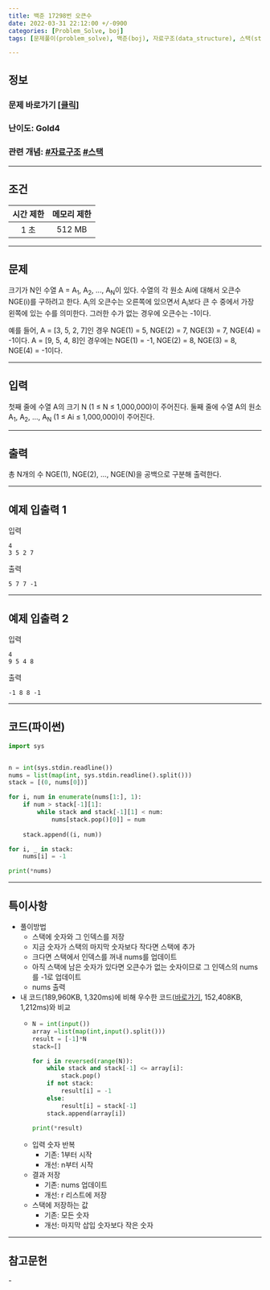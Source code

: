 ```yaml
---
title: 백준 17298번 오큰수
date: 2022-03-31 22:12:00 +/-0900
categories: [Problem_Solve, boj]
tags: [문제풀이(problem_solve), 백준(boj), 자료구조(data_structure), 스택(stack)]

---
```

## 정보
### 문제 바로가기 [[클릭](https://www.acmicpc.net/problem/17298)]
### 난이도: Gold4
### 관련 개념: [#자료구조](https://www.acmicpc.net/problemset?sort=ac_desc&algo=175) [#스택](https://www.acmicpc.net/problemset?sort=ac_desc&algo=71)

---
## 조건

시간 제한|메모리 제한
:---:|:---:
1 초|512 MB

---
## 문제
크기가 N인 수열 A = A<sub>1</sub>, A<sub>2</sub>, ..., A<sub>N</sub>이 있다. 수열의 각 원소 Ai에 대해서 오큰수 NGE(i)를 구하려고 한다. A<sub>i</sub>의 오큰수는 오른쪽에 있으면서 A<sub>i</sub>보다 큰 수 중에서 가장 왼쪽에 있는 수를 의미한다. 그러한 수가 없는 경우에 오큰수는 -1이다.

예를 들어, A = [3, 5, 2, 7]인 경우 NGE(1) = 5, NGE(2) = 7, NGE(3) = 7, NGE(4) = -1이다. A = [9, 5, 4, 8]인 경우에는 NGE(1) = -1, NGE(2) = 8, NGE(3) = 8, NGE(4) = -1이다.

---
## 입력
첫째 줄에 수열 A의 크기 N (1 ≤ N ≤ 1,000,000)이 주어진다. 둘째 줄에 수열 A의 원소 A<sub>1</sub>, A<sub>2</sub>, ..., A<sub>N</sub> (1 ≤ Ai ≤ 1,000,000)이 주어진다.

---
## 출력
총 N개의 수 NGE(1), NGE(2), ..., NGE(N)을 공백으로 구분해 출력한다.

---
## 예제 입출력 1
입력
```
4
3 5 2 7
```

출력
```
5 7 7 -1
```

---
## 예제 입출력 2
입력
```
4
9 5 4 8
```

출력
```
-1 8 8 -1
```

---
## 코드(파이썬)
```python
import sys


n = int(sys.stdin.readline())
nums = list(map(int, sys.stdin.readline().split()))
stack = [(0, nums[0])]

for i, num in enumerate(nums[1:], 1):
    if num > stack[-1][1]:
        while stack and stack[-1][1] < num:
            nums[stack.pop()[0]] = num
    
    stack.append((i, num))

for i, _ in stack:
    nums[i] = -1

print(*nums)

```

---
## 특이사항
- 풀이방법
  - 스택에 숫자와 그 인덱스를 저장
  - 지금 숫자가 스택의 마지막 숫자보다 작다면 스택에 추가
  - 크다면 스택에서 인덱스를 꺼내 nums를 업데이트
  - 아직 스택에 남은 숫자가 있다면 오큰수가 없는 숫자이므로 그 인덱스의 nums를 -1로 업데이트
  - nums 출력
- 내 코드(189,960KB, 1,320ms)에 비해 우수한 코드([바로가기](https://www.acmicpc.net/source/41010784), 152,408KB, 1,212ms)와 비교
  - ```python
    N = int(input())
    array =list(map(int,input().split()))
    result = [-1]*N
    stack=[]

    for i in reversed(range(N)):
        while stack and stack[-1] <= array[i]:
            stack.pop()
        if not stack:
            result[i] = -1
        else:
            result[i] = stack[-1]
        stack.append(array[i])
        
    print(*result)

    ```
  - 입력 숫자 반복
    - 기존: 1부터 시작
    - 개선: n부터 시작
  - 결과 저장
    - 기존: nums 업데이트
    - 개선: r 리스트에 저장
  - 스택에 저장하는 값
    - 기존: 모든 숫자
    - 개선: 마지막 삽입 숫자보다 작은 숫자

---
## 참고문헌
\- 
